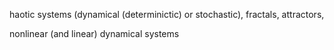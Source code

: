 

haotic systems (dynamical (determinictic) or stochastic),
fractals,
attractors,

nonlinear (and linear) dynamical systems

